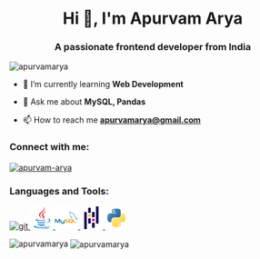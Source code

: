 <h1 align="center">Hi 👋, I'm Apurvam Arya</h1>
<h3 align="center">A passionate frontend developer from India</h3>

<p align="left"> <img src="https://komarev.com/ghpvc/?username=apurvamarya&label=Profile%20views&color=0e75b6&style=flat" alt="apurvamarya" /> </p>

- 🌱 I’m currently learning **Web Development**

- 💬 Ask me about **MySQL, Pandas**

- 📫 How to reach me **apurvamarya@gmail.com**

<h3 align="left">Connect with me:</h3>
<p align="left">
<a href="https://linkedin.com/in/apurvam-arya" target="blank"><img align="center" src="https://raw.githubusercontent.com/rahuldkjain/github-profile-readme-generator/master/src/images/icons/Social/linked-in-alt.svg" alt="apurvam-arya" height="30" width="40" /></a>
</p>

<h3 align="left">Languages and Tools:</h3>
<p align="left"> <a href="https://git-scm.com/" target="_blank" rel="noreferrer"> <img src="https://www.vectorlogo.zone/logos/git-scm/git-scm-icon.svg" alt="git" width="40" height="40"/> </a> <a href="https://www.java.com" target="_blank" rel="noreferrer"> <img src="https://raw.githubusercontent.com/devicons/devicon/master/icons/java/java-original.svg" alt="java" width="40" height="40"/> </a> <a href="https://www.mysql.com/" target="_blank" rel="noreferrer"> <img src="https://raw.githubusercontent.com/devicons/devicon/master/icons/mysql/mysql-original-wordmark.svg" alt="mysql" width="40" height="40"/> </a> <a href="https://pandas.pydata.org/" target="_blank" rel="noreferrer"> <img src="https://raw.githubusercontent.com/devicons/devicon/2ae2a900d2f041da66e950e4d48052658d850630/icons/pandas/pandas-original.svg" alt="pandas" width="40" height="40"/> </a> <a href="https://www.python.org" target="_blank" rel="noreferrer"> <img src="https://raw.githubusercontent.com/devicons/devicon/master/icons/python/python-original.svg" alt="python" width="40" height="40"/> </a> </p>

<p><img align="left" src="https://github-readme-stats.vercel.app/api/top-langs?username=apurvamarya&show_icons=true&locale=en&layout=compact" alt="apurvamarya" /></p>

<p>&nbsp;<img align="center" src="https://github-readme-stats.vercel.app/api?username=apurvamarya&show_icons=true&locale=en" alt="apurvamarya" /></p>
